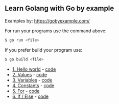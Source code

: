 ## Learn Golang with Go by example

Examples by: https://gobyexample.com/

For run your programs use the command above:
```sh
$ go run <file>
```

If you prefer build your program use:
```sh
$ go build <file>
```

- [1. Hello world](https://gobyexample.com/hello-world) - [code](https://github.com/matheusportoo/lerning-golang/blob/master/hello-world/hello-world.go)
- [2. Values](https://gobyexample.com/values) - [code](https://github.com/matheusportoo/lerning-golang/blob/master/values/values.go)
- [3. Variables](https://gobyexample.com/variables) - [code](https://github.com/matheusportoo/lerning-golang/blob/master/variables/variables.go)
- [4. Constants](https://gobyexample.com/constants) - [code](https://github.com/matheusportoo/lerning-golang/blob/master/constants/constants.go)
- [5. For](https://gobyexample.com/for) - [code](https://github.com/matheusportoo/lerning-golang/blob/master/for/for.go)
- [6. If / Else](https://gobyexample.com/if-else) - [code](https://github.com/matheusportoo/lerning-golang/blob/master/if-else/if-else.go)
